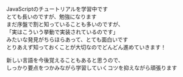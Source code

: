 JavaScriptのチュートリアルを学習中です  
とても長いのですが、勉強になります  
まだ序盤で割と知っていることも多いのですが、  
「実はこういう挙動で実装されているのです」  
みたいな発見がちらほらあって、とても面白いです  
とりあえず知っておくことが大切なのでどんどん進めていきます！  

新しい言語を今後覚えることもあると思うので、  
しっかり要点をつかみながら学習していくコツを抑えながら頑張ります